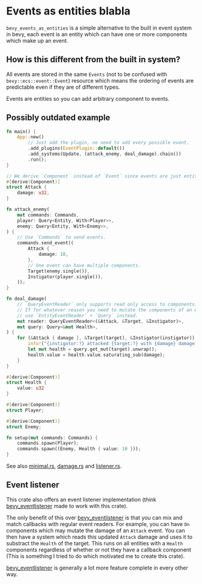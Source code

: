 # Events as entities blabla

`bevy_events_as_entities` is a simple alternative to the built in event system in bevy, each event is an entity which can have one or more components which make up an event.

## How is this different from the built in system?

All events are stored in the same `Events` (not to be confused with `bevy::ecs::event::Event`) resource which means the ordering of events are predictable even if they are of different types.

Events are entities so you can add arbitrary component to events.

## Possibly outdated example

```rust
fn main() {
    App::new()
        // Just add the plugin, no need to add every possible event.
        .add_plugins(EventPlugin::default())
        .add_systems(Update, (attack_enemy, deal_damage).chain())
        .run();
}

// We derive `Component` instead of `Event` since events are just entities with components.
#[derive(Component)]
struct Attack {
    damage: u32,
}

fn attack_enemy(
    mut commands: Commands,
    player: Query<Entity, With<Player>>,
    enemy: Query<Entity, With<Enemy>>,
) {
    // Use `Commands` to send events.
    commands.send_event((
        Attack {
            damage: 10,
        },
        // One event can have multiple components.
        Target(enemy.single()),
        Instigator(player.single()),
    ));
}

fn deal_damage(
    // `QueryEventReader` only supports read only access to components.
    // If for whatever reason you need to mutate the components of an event,
    // use `EntityEventReader` + `Query` instead.
    mut reader: QueryEventReader<(&Attack, &Target, &Instigator)>,
    mut query: Query<&mut Health>,
) {
    for (&Attack { damage }, &Target(target), &Instigator(instigator)) in reader.read() {
        info!("{instigator:?} attacked {target:?} with {damage} damage!");
        let mut health = query.get_mut(target).unwrap();
        health.value = health.value.saturating_sub(damage);
    }
}

#[derive(Component)]
struct Health {
    value: u32
}

#[derive(Component)]
struct Player;

#[derive(Component)]
struct Enemy;

fn setup(mut commands: Commands) {
    commands.spawn(Player);
    commands.spawn((Enemy, Health { value: 10 }));
}
```

See also [minimal.rs](https://github.com/atornity/bevy_events_as_entities/blob/master/examples/minimal.rs), [damage.rs](https://github.com/atornity/bevy_events_as_entities/blob/master/examples/damage.rs) and [listener.rs](https://github.com/atornity/bevy_events_as_entities/blob/master/examples/listener.rs).

## Event listener

This crate also offers an event listener implementation (think [bevy_eventlistener](https://github.com/aevyrie/bevy_eventlistener) made to work with this crate).

The only benefit of this over [bevy_eventlistener](https://github.com/aevyrie/bevy_eventlistener) is that you can mix and match callbacks with regular event readers.
For example, you can have `On` components which may mutate the damage of an `Attack` event.
You can then have a system which reads this updated `Attack` damage and uses it to substract the `Health` of the target.
This runs on all entities with a `Health` components regardless of whether or not they have a callback component (This is something I tried to do which motivated me to create this crate).

[bevy_eventlistener](https://github.com/aevyrie/bevy_eventlistener) is generally a lot more feature complete in every other way.
